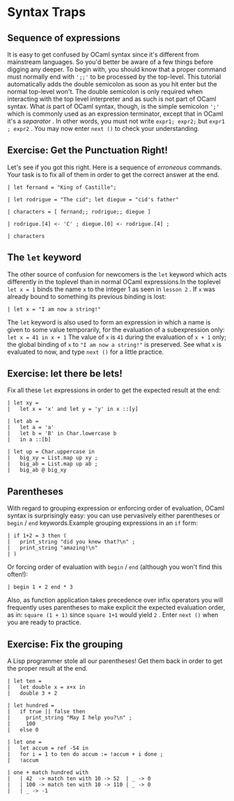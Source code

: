 Syntax Traps
============

Sequence of expressions
-----------------------

It is easy to get confused by OCaml syntax since it's different from
mainstream languages. So you'd better be aware of a few things before digging
any deeper. To begin with, you should know that a proper command must
normally end with `';;'` to be processed by the top-level. This tutorial
automatically adds the double semicolon as soon as you hit enter but the
normal top-level won't. The double semicolon is only required when
interacting with the top level interpreter and as such is not part of OCaml
syntax. What *is* part of OCaml syntax, though, is the simple semicolon `';'`
which is commonly used as an expression terminator, except that in OCaml it's
a *separator* . In other words, you must not write `expr1; expr2;` but
`expr1 ; expr2` . You may now enter `next ()` to check your understanding.

Exercise: Get the Punctuation Right!
------------------------------------

Let's see if you got this right. Here is a sequence of *erroneous* commands.
Your task is to fix all of them in order to get the correct answer at the
end.

    | let fernand = "King of Castille";

    | let rodrigue = "The cid"; let diegue = "cid's father"

    | characters = [ fernand;; rodrigue;; diegue ]

    | rodrigue.[4] <- 'C' ; diegue.[0] <- rodrigue.[4] ;

    | characters

The `let` keyword
-----------------

The other source of confusion for newcomers is the `let` keyword which acts
differently in the toplevel than in normal OCaml expressions.In the toplevel
`let x = 1` binds the name `x` to the integer 1 as seen in `lesson 2` . If
`x` was already bound to something its previous binding is lost:

    | let x = "I am now a string!"

The `let` keyword is also used to form an expression in which a name is given
to some value temporarily, for the evaluation of a subexpression only:
`let x = 41 in x + 1` The value of `x` is `41` during the evaluation of
`x + 1` only; the global binding of `x` to `"I am now a string!"` is
preserved. See what `x` is evaluated to now, and type `next ()` for a little
practice.

Exercise: let there be lets!
----------------------------

Fix all these `let` expressions in order to get the expected result at the
end:

    | let xy =
    |   let x = 'x' and let y = 'y' in x ::[y]

    | let ab =
    |   let a = 'a'
    |   let b = 'B' in Char.lowercase b
    |   in a ::[b]

    | let up = Char.uppercase in
    |   big_xy = List.map up xy ;
    |   big_ab = List.map up ab ;
    |   big_ab @ big_xy

Parentheses
-----------

With regard to grouping expression or enforcing order of evaluation, OCaml
syntax is surprisingly easy: you can use pervasively either parentheses or
`begin` / `end` keywords.Example grouping expressions in an `if` form:

    | if 1+2 = 3 then (
    |   print_string "did you knew that?\n" ;
    |   print_string "amazing!\n"
    | )

Or forcing order of evaluation with `begin` / `end` \(although you won't find
this often!\):

    | begin 1 + 2 end * 3

Also, as function application takes precedence over infix operators you will
frequently uses parentheses to make explicit the expected evaluation order,
as in: `square (1 + 1)` since `square 1+1` would yield `2` . Enter `next ()`
when you are ready to practice.

Exercise: Fix the grouping
--------------------------

A Lisp programmer stole all our parentheses! Get them back in order to get
the proper result at the end.

    | let ten =
    |   let double x = x+x in
    |   double 3 + 2

    | let hundred =
    |   if true || false then
    |     print_string "May I help you?\n" ;
    |     100
    |   else 0

    | let one =
    |   let accum = ref -54 in
    |   for i = 1 to ten do accum := !accum + i done ;
    |   !accum

    | one + match hundred with
    |   | 42  -> match ten with 10 -> 52  | _ -> 0
    |   | 100 -> match ten with 10 -> 110 | _ -> 0
    |   | _ -> -1
